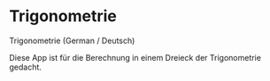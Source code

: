 # Trigonometrie
Trigonometrie (German / Deutsch)

Diese App ist für die Berechnung in einem Dreieck der Trigonometrie gedacht.
